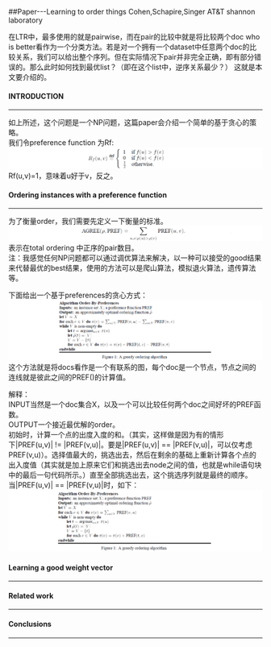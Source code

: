##Paper---Learning to order things
Cohen,Schapire,Singer  AT&T shannon laboratory<br>

在LTR中，最多使用的就是pairwise，而在pair的比较中就是将比较两个doc who is better看作为一个分类方法。若是对一个拥有一个dataset中任意两个doc的比较关系，我们可以给出整个序列。但在实际情况下pair并非完全正确，即有部分错误的。那么此时如何找到最优list？（即在这个list中，逆序关系最少？）
这就是本文要介绍的。

#### INTRODUCTION
------------
如上所述，这个问题是一个NP问题，这篇paper会介绍一个简单的基于贪心的策略。<br>
我们令preference function 为Rf:<br>
![1](/images/paper/paper_ltot_1.png)<br>
Rf(u,v)=1，意味着u好于v，反之。<br>


#### Ordering instances with a preference function
------------
为了衡量order，我们需要先定义一下衡量的标准。<br>
![2](/images/paper/paper_ltot_2.png)<br>
表示在total ordering 中正序的pair数目。<br>
注：我感觉任何NP问题都可以通过调优算法来解决，以一种可以接受的good结果来代替最优的best结果，使用的方法可以是爬山算法，模拟退火算法，遗传算法等。<br>

下面给出一个基于preferences的贪心方式：<br>
![3](/images/paper/paper_ltot_3.png)<br>
这个方法就是将docs看作是一个有联系的图，每个doc是一个节点，节点之间的连线就是彼此之间的PREF()的计算值。<br>

解释：<br>
INPUT当然是一个doc集合X，以及一个可以比较任何两个doc之间好坏的PREF函数。<br>
OUTPUT一个接近最优解的order。<br>
初始时，计算一个点的出度入度的和。（其实，这样做是因为有的情形下|PREF(u,v)| != |PREF(v,u)|。要是|PREF(u,v)| == |PREF(v,u)|，可以仅考虑PREF(v,u)）。选择值最大的，挑选出去，然后在剩余的基础上重新计算各个点的出入度值（其实就是加上原来它们和挑选出去node之间的值，也就是while语句块中的最后一句代码所示。）直至全部挑选出去，这个挑选序列就是最终的顺序。<br>
当|PREF(u,v)| == |PREF(v,u)|时，如下：<br>
![4](/images/paper/paper_ltot_4.png)<br>

#### Learning a good weight vector 
------------


#### Related work
------------

#### Conclusions
------------



